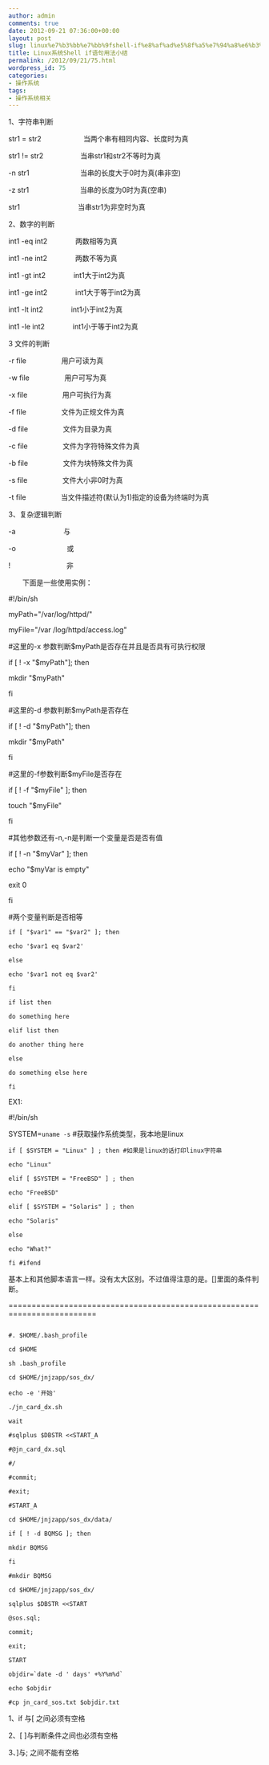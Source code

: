 ```yaml
---
author: admin
comments: true
date: 2012-09-21 07:36:00+00:00
layout: post
slug: linux%e7%b3%bb%e7%bb%9fshell-if%e8%af%ad%e5%8f%a5%e7%94%a8%e6%b3%95%e5%b0%8f%e7%bb%93
title: Linux系统Shell if语句用法小结
permalink: /2012/09/21/75.html
wordpress_id: 75
categories:
- 操作系统
tags:
- 操作系统相关
---
```





1、字符串判断




str1 = str2　　　　　　当两个串有相同内容、长度时为真  

str1 != str2　　　　　 当串str1和str2不等时为真  

-n str1　　　　　　　 当串的长度大于0时为真(串非空)  

-z str1　　　　　　　 当串的长度为0时为真(空串)  

str1　　　　　　　　 当串str1为非空时为真




2、数字的判断




int1 -eq int2　　　　两数相等为真  

int1 -ne int2　　　　两数不等为真  

int1 -gt int2　　　　int1大于int2为真  

int1 -ge int2　　　　int1大于等于int2为真  

int1 -lt int2　　　　int1小于int2为真  

int1 -le int2　　　　int1小于等于int2为真




3 文件的判断




-r file　　　　　用户可读为真  

-w file　　　　　用户可写为真  

-x file　　　　　用户可执行为真  

-f file　　　　　文件为正规文件为真  

-d file　　　　　文件为目录为真  

-c file　　　　　文件为字符特殊文件为真  

-b file　　　　　文件为块特殊文件为真  

-s file　　　　　文件大小非0时为真  

-t file　　　　　当文件描述符(默认为1)指定的设备为终端时为真




3、复杂逻辑判断




-a 　 　　　　　 与  

-o　　　　　　　 或  

!　　　　　　　　非







　　下面是一些使用实例：




#!/bin/sh  

myPath="/var/log/httpd/"  

myFile="/var /log/httpd/access.log"




#这里的-x 参数判断$myPath是否存在并且是否具有可执行权限  

if [ ! -x "$myPath"]; then  

mkdir "$myPath"  

fi




#这里的-d 参数判断$myPath是否存在  

if [ ! -d "$myPath"]; then  

mkdir "$myPath"  

fi




#这里的-f参数判断$myFile是否存在  

if [ ! -f "$myFile" ]; then  

touch "$myFile"  

fi




#其他参数还有-n,-n是判断一个变量是否是否有值  

if [ ! -n "$myVar" ]; then  

echo "$myVar is empty"  

exit 0  

fi




#两个变量判断是否相等  

```
if [ "$var1" == "$var2" ]; then  

echo '$var1 eq $var2'  

else  

echo '$var1 not eq $var2'  

fi
```






  
```
if list then  

do something here  

elif list then  

do another thing here  

else  

do something else here  

fi 
```



EX1:




#!/bin/sh




SYSTEM=`uname -s` #获取操作系统类型，我本地是linux



```
if [ $SYSTEM = "Linux" ] ; then #如果是linux的话打印linux字符串  

echo "Linux"  

elif [ $SYSTEM = "FreeBSD" ] ; then   

echo "FreeBSD"  

elif [ $SYSTEM = "Solaris" ] ; then  

echo "Solaris"  

else  

echo "What?"  

fi #ifend
```



基本上和其他脚本语言一样。没有太大区别。不过值得注意的是。[]里面的条件判断。




=========================================================================


```

#. $HOME/.bash_profile  

cd $HOME  

sh .bash_profile  

cd $HOME/jnjzapp/sos_dx/  

echo -e '开始'  

./jn_card_dx.sh  

wait  

#sqlplus $DBSTR <<START_A  

#@jn_card_dx.sql  

#/  

#commit;  

#exit;  

#START_A  

cd $HOME/jnjzapp/sos_dx/data/  

if [ ! -d BQMSG ]; then   

mkdir BQMSG   

fi   

#mkdir BQMSG  

cd $HOME/jnjzapp/sos_dx/  

sqlplus $DBSTR <<START  

@sos.sql;  

commit;  

exit;  

START  

objdir=`date -d ' days' +%Y%m%d`  

echo $objdir  

#cp jn_card_sos.txt $objdir.txt
```















1、if 与[ 之间必须有空格




2、[ ]与判断条件之间也必须有空格




3、]与; 之间不能有空格



